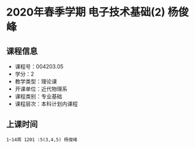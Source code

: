 # 2020年春季学期 电子技术基础(2) 杨俊峰






## 课程信息

- 课程号：004203.05
- 学分：2
- 教学类型：理论课
- 开课单位：近代物理系
- 课程类别：专业基础
- 课程层次：本科计划内课程

## 上课时间

```
1~14周 1201 :5(3,4,5) 杨俊峰
```

